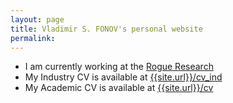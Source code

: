 ```yaml
---
layout: page
title: Vladimir S. FONOV's personal website
permalink: 
---
```


* I am currently working at the [Rogue Research](https://www.rogue-research.com)
* My Industry CV is available at [{{site.url}}/cv_ind](/cv_ind)
* My Academic CV is available at [{{site.url}}/cv](/cv)
